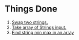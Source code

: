 # Things Done

1. [Swap two strings.](https://github.com/PrabinKuSabat/PMAT-105/blob/main/08-22-2024%20Thursday/swapStrings.cpp)
2. [Take array of Strings input.](https://github.com/PrabinKuSabat/PMAT-105/blob/main/08-22-2024%20Thursday/stringArray.cpp)
3. [Find string min max in an array](https://github.com/PrabinKuSabat/PMAT-105/blob/main/08-22-2024%20Thursday/stringMinMax.cpp)
